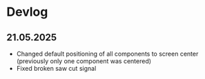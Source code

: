 # Devlog

## 21.05.2025

- Changed default positioning of all components to screen center (previously only one component was centered)
- Fixed broken saw cut signal
